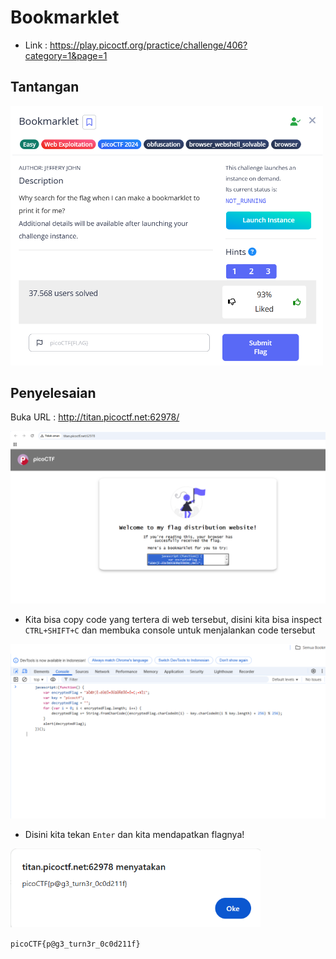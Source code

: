 # Bookmarklet

- Link : https://play.picoctf.org/practice/challenge/406?category=1&page=1

## Tantangan

<img src="assets/book1.png" alt="1" width="500" />

## Penyelesaian
Buka URL : http://titan.picoctf.net:62978/

<img src="assets/book2.png" alt="2" width="700" />

- Kita bisa copy code yang tertera di web tersebut, disini kita bisa inspect `CTRL+SHIFT+C` dan membuka console untuk menjalankan code tersebut

<img src="assets/book3.png" alt="3" width="700" />

- Disini kita tekan `Enter` dan kita mendapatkan flagnya!

<img src="assets/book.png" alt="4" width="400" />

``
picoCTF{p@g3_turn3r_0c0d211f}
``
